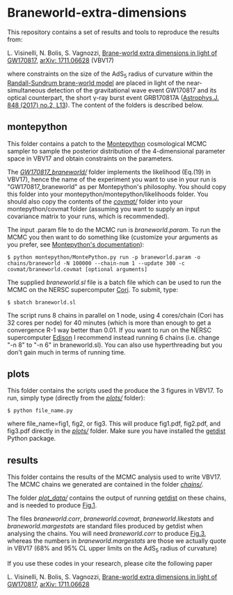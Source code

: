 # Braneworld-extra-dimensions

This repository contains a set of results and tools to reproduce the results from:

L. Visinelli, N. Bolis, S. Vagnozzi, [Brane-world extra dimensions in light of GW170817](https://inspirehep.net/record/1636969), [arXiv: 1711.06628](https://arxiv.org/abs/1711.06628) (VBV17)

where constraints on the size of the AdS<sub>5</sub> radius of curvature within the [Randall-Sundrum brane-world model](https://journals.aps.org/prl/abstract/10.1103/PhysRevLett.83.4690) are placed in light of the near-simultaneous detection of the gravitational wave event GW170817 and its optical counterpart, the short γ-ray burst event GRB170817A ([Astrophys.J. 848 (2017) no.2, L13](http://iopscience.iop.org/article/10.3847/2041-8213/aa920c/meta)). The content of the folders is described below.

## montepython

This folder contains a patch to the [Montepython](https://github.com/baudren/montepython_public) cosmological MCMC sampler to sample the posterior distribution of the 4-dimensional parameter space in VBV17 and obtain constraints on the parameters.

The *[GW170817_braneworld/](https://github.com/sunnyvagnozzi/Braneworld-extra-dimensions/tree/master/montepython/GW170817_braneworld)* folder implements the likelihood (Eq.(19) in VBV17), hence the name of the experiment you want to use in your run is "GW170817_braneworld" as per Montepython's philosophy. You should copy this folder into your montepython/montepython/likelihoods folder. You should also copy the contents of the *[covmat/](https://github.com/sunnyvagnozzi/Braneworld-extra-dimensions/tree/master/montepython/covmat)* folder into your montepython/covmat folder (assuming you want to supply an input covariance matrix to your runs, which is recommended).

The input .param file to do the MCMC run is *braneworld.param*. To run the MCMC you then want to do something like (customize your arguments as you prefer, see [Montepython's documentation](http://monte-python.readthedocs.io/en/latest/)): 

    $ python montepython/MontePython.py run -p braneworld.param -o chains/braneworld -N 100000 --chain-num 1 --update 300 -c covmat/braneworld.covmat [optional arguments]

The supplied *braneworld.sl* file is a batch file which can be used to run the MCMC on the NERSC supercomputer [Cori](http://www.nersc.gov/users/computational-systems/cori/). To submit, type:

    $ sbatch braneworld.sl

The script runs 8 chains in parallel on 1 node, using 4 cores/chain (Cori has 32 cores per node) for 40 minutes (which is more than enough to get a convergence R-1 way better than 0.01. If you want to run on the NERSC supercomputer [Edison](http://www.nersc.gov/users/computational-systems/edison/) I recommend instead running 6 chains (i.e. change "-n 8" to "-n 6" in braneworld.sl). You can also use hyperthreading but you don't gain much in terms of running time.

## plots

This folder contains the scripts used the produce the 3 figures in VBV17. To run, simply type (directly from the *[plots/](https://github.com/sunnyvagnozzi/Braneworld-extra-dimensions/tree/master/plots)* folder):

    $ python file_name.py
    
where file_name=fig1, fig2, or fig3. This will produce fig1.pdf, fig2.pdf, and fig3.pdf directly in the *[plots/](https://github.com/sunnyvagnozzi/Braneworld-extra-dimensions/tree/master/plots)* folder. Make sure you have installed the [getdist](https://getdist.readthedocs.io/en/latest/) Python package.

## results

This folder contains the results of the MCMC analysis used to write VBV17. The MCMC chains we generated are contained in the folder *[chains/](https://github.com/sunnyvagnozzi/Braneworld-extra-dimensions/tree/master/results/chains)*.

The folder *[plot_data/](https://github.com/sunnyvagnozzi/Braneworld-extra-dimensions/tree/master/results/plot_data)* contains the output of running [getdist](https://getdist.readthedocs.io/en/latest/) on these chains, and is needed to produce [Fig.1](https://github.com/sunnyvagnozzi/Braneworld-extra-dimensions/blob/master/plots/fig1.pdf).

The files *braneworld.corr*, *braneworld.covmat*, *braneworld.likestats* and *braneworld.margestats* are standard files produced by getdist when analysing the chains. You will need *braneworld.corr* to produce [Fig.3](https://github.com/sunnyvagnozzi/Braneworld-extra-dimensions/blob/master/plots/fig3.pdf), whereas the numbers in *braneworld.margestats* are those we actually quote in VBV17 (68% and 95% CL upper limits on the AdS<sub>5</sub> radius of curvature)



If you use these codes in your research, please cite the following paper

L. Visinelli, N. Bolis, S. Vagnozzi, [Brane-world extra dimensions in light of GW170817](https://inspirehep.net/record/1636969), [arXiv: 1711.06628](https://arxiv.org/abs/1711.06628)
